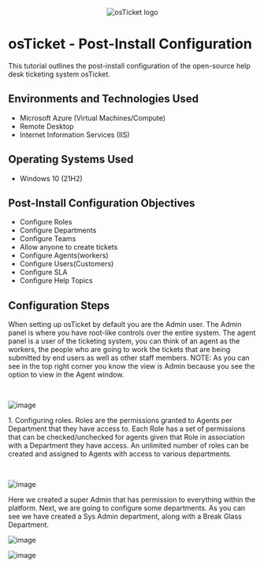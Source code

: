 <p align="center">
<img src="https://i.imgur.com/Clzj7Xs.png" alt="osTicket logo"/>
</p>

<h1>osTicket - Post-Install Configuration</h1>
This tutorial outlines the post-install configuration of the open-source help desk ticketing system osTicket.<br />



<h2>Environments and Technologies Used</h2>

- Microsoft Azure (Virtual Machines/Compute)
- Remote Desktop
- Internet Information Services (IIS)

<h2>Operating Systems Used </h2>

- Windows 10</b> (21H2)

<h2>Post-Install Configuration Objectives</h2>

- Configure Roles
- Configure Departments
- Configure Teams
- Allow anyone to create tickets
- Configure Agents(workers)
- Configure Users(Customers)
- Configure SLA
- Configure Help Topics 

<h2>Configuration Steps</h2>


<p>
When setting up osTicket by default you are the Admin user. The Admin panel is where you have root-like controls over the entire system. The agent panel is a user of the ticketing system, you can think of an agent as the workers, the people who are going to work the tickets that are being submitted by end users as well as other staff members. NOTE: As you can see in the top right corner you know the view is Admin because you see the option to view in the Agent window.  
</p>
<br />

![image](https://github.com/Algoroy27/post-install-config/assets/137920855/e7ccc97e-0f1c-4d2c-964a-51869076b070)

<p>
1. Configuring roles. Roles are the permissions granted to Agents per Department that they have access to. Each Role has a set of permissions that can be checked/unchecked for agents given that Role in association with a Department they have access. An unlimited number of roles can be created and assigned to Agents with access to various departments.
</p>
<br />

![image](https://github.com/Algoroy27/post-install-config/assets/137920855/f54bb3f4-0fea-4301-bbf8-3c7c222c06db)

<p>
Here we created a super Admin that has permission to everything within the platform. Next, we are going to configure some departments. As you can see we have created a Sys Admin department, along with a Break Glass Department.  
</p>

![image](https://github.com/Algoroy27/post-install-config/assets/137920855/aae975ee-f9a3-40aa-a09f-e0e3ea5e02ec)

![image](https://github.com/Algoroy27/post-install-config/assets/137920855/1afcc109-53fc-40c5-a7f2-52c5eca41d66)

<br>




